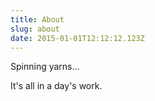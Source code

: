 ```yaml
---
title: About
slug: about
date: 2015-01-01T12:12:12.123Z
---
```


Spinning yarns...

It's all in a day's work.